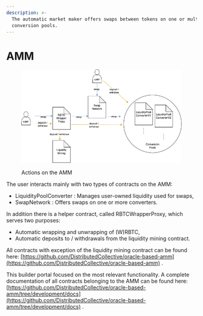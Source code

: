```yaml
---
description: >-
  The automatic market maker offers swaps between tokens on one or multiple
  conversion pools.
---
```


# AMM

<figure><img src="../../.gitbook/assets/AMM.png" alt=""><figcaption><p>Actions on the AMM</p></figcaption></figure>

The user interacts mainly with two types of contracts on the AMM:

* LiquidityPoolConverter : Manages user-owned liquidity used for swaps,&#x20;
* SwapNetwork : Offers swaps on one or more converters.

In addition there is a helper contract, called RBTCWrapperProxy, which serves two purposes:

* Automatic wrapping and unwrapping of (W)RBTC,
* Automatic deposits to / withdrawals from the liquidity mining contract.

All contracts with exception of the liquidity mining contract can be found here: [https://github.com/DistributedCollective/oracle-based-amm](https://github.com/DistributedCollective/oracle-based-amm) .

This builder portal focused on the most relevant functionality. A complete documentation of all contracts belonging to the AMM can be found here: [https://github.com/DistributedCollective/oracle-based-amm/tree/development/docs](https://github.com/DistributedCollective/oracle-based-amm/tree/development/docs) .

